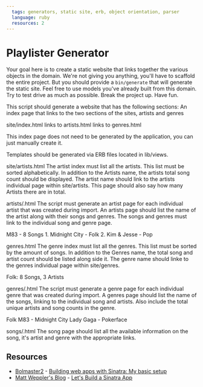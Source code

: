 ```yaml
---
  tags: generators, static site, erb, object orientation, parser
  language: ruby
  resources: 2
---
```


# Playlister Generator

Your goal here is to create a static website that links together the various objects in the domain. We're not giving you anything, you'll have to scaffold the entire project. But you should provide a `bin/generate` that will generate the static site. Feel free to use models you've already built from this domain. Try to test drive as much as possible. Break the project up. Have fun.

This script should generate a website that has the following sections:
An index page that links to the two sections of the sites, artists and genres

  site/index.html
    links to artists.html
    links to genres.html

  This index page does not need to be generated by the application, you can just manually
  create it.

Templates should be generated via ERB files located in lib/views.

site/artists.html
The artist index must list all the artists. This list must be sorted alphabetically.
In addition to the Artists name, the artists total song count should be displayed.
The artist name should link to the artists individual page within site/artists.
This page should also say how many Artists there are in total.

artists/<artist>.html
The script must generate an artist page for each individual artist that was created
during import. An artists page should list the name of the artist along with their songs
and genres. The songs and genres must link to the individual song and genre page.

  M83 - 8 Songs
    1. Midnight City - Folk
    2. Kim & Jesse - Pop

genres.html
The genre index must list all the genres. This list must be sorted by the amount of songs.
In addition to the Genres name, the total song and artist count should be listed along side it.
The genre name should linke to the genres individual page within site/genres.

  Folk: 8 Songs, 3 Artists

genres/<genre>.html
The script must generate a genre page for each individual genre that was created
during import. A genres page should list the name of the songs, linking to the individual
song and artists. Also include the total unique artists and song counts in the genre.

Folk
  M83 - Midnight City
  Lady Gaga - Pokerface

songs/<song>.html
The song page should list all the available information on the song, it's artist and genre
with the appropriate links.

## Resources
* [Bolmaster2](http://blog.bolmaster2.com/) - [Building web apps with Sinatra: My basic setup](http://blog.bolmaster2.com/building-web-apps-with-sinatra-my-basic-setup/)
* [Matt Weppler's Blog](http://matt.weppler.me/) - [Let's Build a Sinatra App](http://matt.weppler.me/2013/07/19/lets-build-a-sinatra-app.html)
